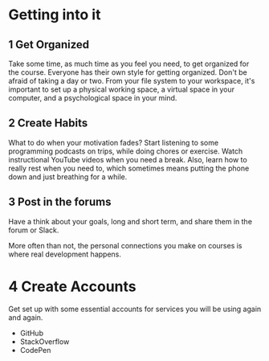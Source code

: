 # Getting into it

## 1 Get Organized

Take some time, as much time as you feel you need, to get organized for the course. Everyone has their own style for getting organized. Don't be afraid of taking a day or two. From your file system to your workspace, it's important to set up a physical working space, a virtual space in your computer, and a psychological space in your mind.


## 2 Create Habits

What to do when your motivation fades? Start listening to some programming podcasts on trips, while doing chores or exercise. Watch instructional YouTube videos when you need a break. Also, learn how to really rest when you need to, which sometimes means putting the phone down and just breathing for a while.

## 3 Post in the forums

Have a think about your goals, long and short term, and share them in the forum or Slack.

More often than not, the personal connections you make on courses is where real development happens.

# 4 Create Accounts

Get set up with some essential accounts for services you will be using again and again.

- GitHub
- StackOverflow
- CodePen
